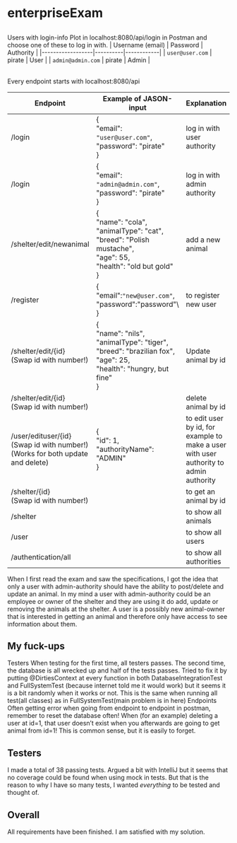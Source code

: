 # enterpriseExam

##
Users with login-info
Plot in localhost:8080/api/login in Postman and choose one of these to log in with.
| Username (email) | Password | 	Authority |
|------------------|----------|------------|
| `user@user.com`	 | pirate	  | User       |
| `admin@admin.com` | pirate	  | Admin      |

<br/>
Every endpoint starts with localhost:8080/api 

| Endpoint                                                                   | 	Example of JASON-input                                                                                   | Explanation	                                                                          | Authority  |
|----------------------------------------------------------------------------|-----------------------------------------------------------------------------------------------------------|---------------------------------------------------------------------------------------| ---------- |
| /login                                                                     | {<br/>"email": `"user@user.com"`,<br/>"password": "pirate"<br />}                                           | log in with user authority                                                            | all        |
| /login                                                                     | 	{<br/>"email": `"admin@admin.com"`,<br/>"password": "pirate"<br/> }	                                               | log in with admin authority	                                                          | all        |
| /shelter/edit/newanimal                                                    | 	{<br/>"name": "cola",<br/>"animalType": "cat",<br/>"breed": "Polish mustache",<br/>"age": 55,<br/>"health": "old but gold"<br/>}	 | add a new animal	                                                                     | admin      |
| /register 	                                                                | {<br/>"email":`"new@user.com"`,<br/>"password":"password"\ }                                                    | to register new user                                                                  | all        |
| /shelter/edit/{id}<br/>(Swap id with number!)                                 | {<br/>"name": "nils",<br/>"animalType": "tiger",<br/>"breed": "brazilian fox",<br/>"age": 25,<br/>"health": "hungry, but fine"<br/>} | Update animal by id                                                                   | admin      |
| /shelter/edit/{id}<br/>(Swap id with number!)                                 |                                                                                                           | delete animal by id                                                                   | admin     |	
| /user/edituser/{id}<br/>(Swap id with number!)<br/>(Works for both update and delete)	 | {<br/>"id": 1,<br/>"authorityName": "ADMIN"<br/> }                                                                | to edit user by id, for example to make a user with user authority to admin authority | admin |	
| /shelter/{id}<br/>(Swap id with number!)                                        |                                                                                                           | to get an animal by id                                                                | all       |
| /shelter                                                                   | 		                                                                                                        | to show all animals	                                                                  | all       |
| /user		                                                                    |                                                                                                           | to show all users	                                                                    | all       |
| /authentication/all		                                                      |                                                                                                           | to show all authorities	                                                              | admin     |
 

When I first read the exam and saw the specifications, I got the idea that only a user with admin-authority should have the ability to post/delete and update an animal. In my mind a user with admin-authority could be an employee or owner of the shelter and they are using it do add, update or removing the animals at the shelter. A user is a possibly new animal-owner that is interested in getting an animal and therefore only have access to see information about them.

## My fuck-ups
Testers	When testing for the first time, all testers passes. The second time, the database is all wrecked up and half of the tests passes. Tried to fix it by putting @DirtiesContext at every function in both DatabaseIntegrationTest and FullSystemTest (because internet told me it would work) but it seems it is a bit randomly when it works or not. This is the same when running all test(all classes) as in FullSystemTest(main problem is in here)
Endpoints	Often getting error when going from endpoint to endpoint in postman, remember to reset the database often! When (for an example) deleting a user at id=1, that user doesn’t exist when you afterwards are going to get animal from id=1! This is common sense, but it is easily to forget.

## Testers
I made a total of 38 passing tests. Argued a bit with IntelliJ but it seems that no coverage could be found when using mock in tests. But that is the reason to why I have so many tests, I wanted _everything_ to be tested and thought of.

## Overall
All requirements have been finished. I am satisfied with my solution.
